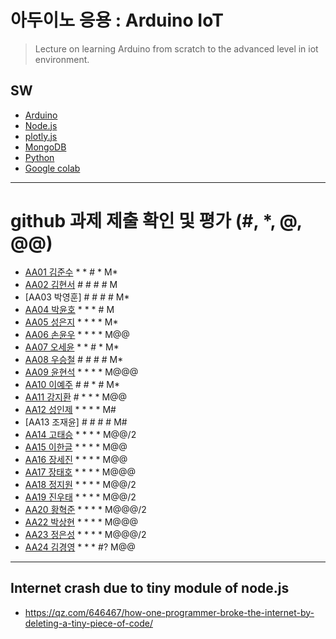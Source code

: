 # 아두이노 응용 : Arduino IoT
> Lecture on learning Arduino from scratch to the advanced level in iot environment.

## SW
- [Arduino](https://www.arduino.cc/)
- [Node.js](https://nodejs.org/ko/)
- [plotly.js](https://plot.ly/)
- [MongoDB](https://www.mongodb.com/download-center#community)
- [Python](https://www.anaconda.com)
- [Google colab](https://colab.research.google.com/)
---

# github 과제 제출 확인 및 평가 (#, *, @, @@)
- [AA01	김준수](http://github.com/96wnstn/AA01) * * # * M*
- [AA02	김현서](https://github.com/HyunSeo0928/AA02) # # # # M
- [AA03	박영훈] # # # # M*
- [AA04	박윤호](https://github.com/yoonho0624/aa04) * * * # M
- [AA05	성은지](https://github.com/eun-jiii/AA05) * * * * M*
- [AA06	손윤우](https://github.com/yunuu/AA06) * * * * M@@
- [AA07	오세윤](https://github.com/chilledlife/AA07) * * # * M*
- [AA08	우승철](https://github.com/woo-seung-cheol/AA08) # # # # M*
- [AA09	윤현석](https://github.com/yhs11116/AA09) * * * * M@@@
- [AA10	이예주](https://github.com/JJangyeJJangju/AA10) # # * # M*
- [AA11	강지환](https://github.com/qkqh9635/aa11) # * * * M@@
- [AA12	성인제](https://github.com/nsa32300/AA12) * * * * M#
- [AA13	조재윤] # # # # M#
- [AA14	고태승](https://github.com/xotmddlsp2/AA14) * * * * M@@/2
- [AA15	이한글](https://github.com/hangle9449/aa15) * * * * M@@
- [AA16	장세진](https://github.com/sejin573/aa16) * * * * M@@
- [AA17	장태호](https://github.com/HINEET/AA17) * * * * M@@@
- [AA18	정지원](https://github.com/lalalalalra/AA18) * * * * M@@/2
- [AA19	진우태](https://github.com/Wjkdj/AA19) * * * * M@@/2
- [AA20	황혁준](https://github.com/FL08/aa20) * * * * M@@@/2
- [AA22	박상현](https://github.com/Endien96/AA22) * * * * M@@@
- [AA23	정은성](https://github.com/memory98/aa23) * * * * M@@@/2
- [AA24	김경영](https://github.com/IjuHM17/aa24) * * * #? M@@

---
## Internet crash due to tiny module of node.js
* https://qz.com/646467/how-one-programmer-broke-the-internet-by-deleting-a-tiny-piece-of-code/

